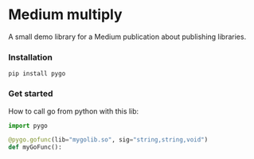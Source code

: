 # Medium multiply
A small demo library for a Medium publication about publishing libraries.

### Installation
```
pip install pygo
```

### Get started
How to call go from python with this lib:

```Python
import pygo

@pygo.gofunc(lib="mygolib.so", sig="string,string,void")
def myGoFunc():
```
